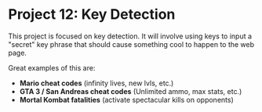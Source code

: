 <h1>Project 12: Key Detection</h1>
<p>This project is focused on key detection. It will involve using keys to input a "secret" key phrase that should cause something cool to happen to the web page.</p>
<p>Great examples of this are:</p>
<ul>
    <li><b>Mario cheat codes</b> (infinity lives, new lvls, etc.)</li>
    <li><b>GTA 3 / San Andreas cheat codes</b> (Unlimited ammo, max stats, etc.)</li>
    <li><b>Mortal Kombat fatalities</b> (activate spectacular kills on opponents)</li>
</ul>